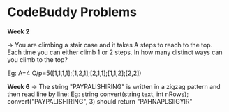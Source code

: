 # CodeBuddy Problems
**Week 2**

-> You are climbing a stair case and it takes A steps to reach to the top.
Each time you can either climb 1 or 2 steps. In how many distinct ways can you climb to the top?

Eg: A=4 O/p=5([1,1,1,1];[1,2,1];[2,1,1];[1,1,2];[2,2])

**Week 6**
-> The string "PAYPALISHIRING" is written in a zigzag pattern and then read line by line:
Eg: string convert(string text, int nRows);
convert("PAYPALISHIRING", 3) should return "PAHNAPLSIIGYIR"

